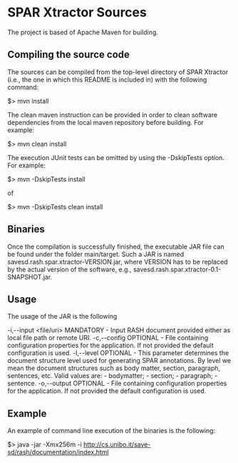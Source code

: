 # SPAR Xtractor Sources

The project is based of Apache Maven for building.

## Compiling the source code
The sources can be compiled from the top-level directory of SPAR Xtractor (i.e., the one in which this README is included in) with the following command:

$> mvn install

The clean maven instruction can be provided in order to clean software dependencies from the local maven repository before building. For example:

$> mvn clean install

The execution JUnit tests can be omitted by using the -DskipTests option. For example:

$> mvn -DskipTests install

of

$> mvn -DskipTests clean install

## Binaries

Once the compilation is successfully finished, the executable JAR file can be found under the folder main/target.
Such a JAR is named savesd.rash.spar.xtractor-VERSION.jar, where VERSION has to be replaced by the actual version of the software, e.g., savesd.rash.spar.xtractor-0.1-SNAPSHOT.jar.


## Usage
The usage of the JAR is the following

 -i,--input <file/uri>   MANDATORY - Input RASH document provided either
                         as local file path or remote URI.
 -c,--config <file>      OPTIONAL - File containing configuration
                         properties for the application. If not provided
                         the default configuration is used.
 -l,--level <string>     OPTIONAL - This parameter determines the document
                         structure level used for generating SPAR
                         annotations. By level we mean the document
                         structures such as body matter, section,
                         paragraph, sentences, etc.
                         Valid values are:
                         - bodymatter;
                         - section;
                         - paragraph;
                         - sentence.
 -o,--output <file>      OPTIONAL - File containing configuration
                         properties for the application. If not provided
                         the default configuration is used.

## Example

An example of command line execution of the binaries is the following:

$> java -jar -Xmx256m -i http://cs.unibo.it/save-sd/rash/documentation/index.html
